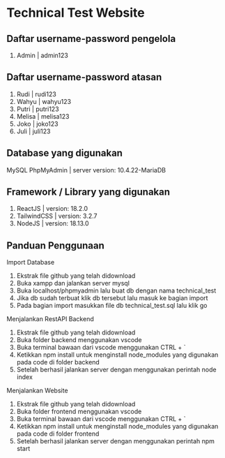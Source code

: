 # Technical Test Website

## Daftar username-password pengelola
1. Admin | admin123

## Daftar username-password atasan
1. Rudi | rudi123
2. Wahyu | wahyu123
3. Putri | putri123
4. Melisa | melisa123
5. Joko | joko123
6. Juli | juli123

## Database yang digunakan
MySQL PhpMyAdmin | server version: 10.4.22-MariaDB

## Framework / Library yang digunakan
1. ReactJS | version: 18.2.0
2. TailwindCSS | version: 3.2.7
3. NodeJS | version: 18.13.0

## Panduan Penggunaan

Import Database
1. Ekstrak file github yang telah didownload
2. Buka xampp dan jalankan server mysql
3. Buka localhost/phpmyadmin lalu buat db dengan nama technical_test
4. Jika db sudah terbuat klik db tersebut lalu masuk ke bagian import
5. Pada bagian import masukkan file db technical_test.sql lalu klik go

Menjalankan RestAPI Backend
1. Ekstrak file github yang telah didownload
2. Buka folder backend menggunakan vscode
3. Buka terminal bawaan dari vscode menggunakan CTRL + `
4. Ketikkan npm install untuk menginstall node_modules yang digunakan pada code di folder backend
5. Setelah berhasil jalankan server dengan menggunakan perintah node index

Menjalankan Website
1. Ekstrak file github yang telah didownload
2. Buka folder frontend menggunakan vscode
3. Buka terminal bawaan dari vscode menggunakan CTRL + `
4. Ketikkan npm install untuk menginstall node_modules yang digunakan pada code di folder frontend
5. Setelah berhasil jalankan server dengan menggunakan perintah npm start
